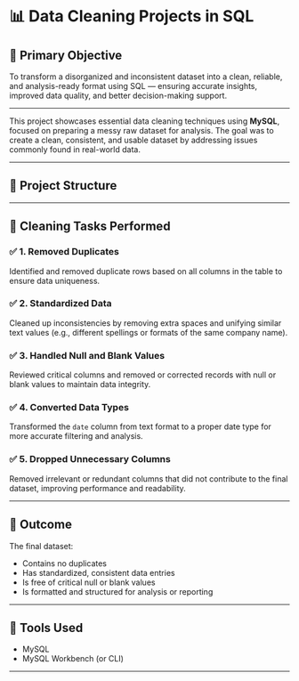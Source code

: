 # 📊 Data Cleaning Projects in SQL

## 🎯 Primary Objective

To transform a disorganized and inconsistent dataset into a clean, reliable, and analysis-ready format using SQL — ensuring accurate insights, improved data quality, and better decision-making support.

---


This project showcases essential data cleaning techniques using **MySQL**, focused on preparing a messy raw dataset for analysis. The goal was to create a clean, consistent, and usable dataset by addressing issues commonly found in real-world data.

---

## 📁 Project Structure


---

## 🧹 Cleaning Tasks Performed

### ✅ 1. Removed Duplicates
Identified and removed duplicate rows based on all columns in the table to ensure data uniqueness.

### ✅ 2. Standardized Data
Cleaned up inconsistencies by removing extra spaces and unifying similar text values (e.g., different spellings or formats of the same company name).

### ✅ 3. Handled Null and Blank Values
Reviewed critical columns and removed or corrected records with null or blank values to maintain data integrity.

### ✅ 4. Converted Data Types
Transformed the `date` column from text format to a proper date type for more accurate filtering and analysis.

### ✅ 5. Dropped Unnecessary Columns
Removed irrelevant or redundant columns that did not contribute to the final dataset, improving performance and readability.

---

## 🧾 Outcome

The final dataset:
- Contains no duplicates
- Has standardized, consistent data entries
- Is free of critical null or blank values
- Is formatted and structured for analysis or reporting

---

## 🧰 Tools Used

- MySQL
- MySQL Workbench (or CLI)

---


